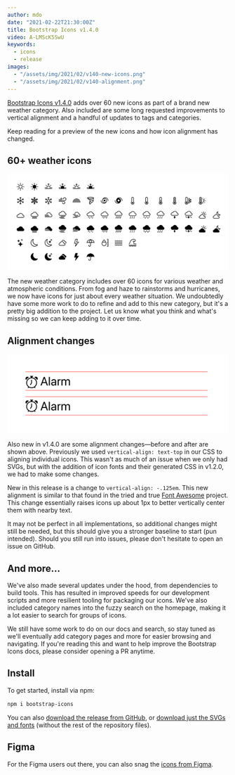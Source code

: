 ```yaml
---
author: mdo
date: "2021-02-22T21:30:00Z"
title: Bootstrap Icons v1.4.0
video: A-LMScK5SwU
keywords:
  - icons
  - release
images:
  - "/assets/img/2021/02/v140-new-icons.png"
  - "/assets/img/2021/02/v140-alignment.png"
---
```


[Bootstrap Icons v1.4.0](https://icons.getbootstrap.com) adds over 60 new icons as part of a brand new weather category. Also included are some long requested improvements to vertical alignment and a handful of updates to tags and categories.

Keep reading for a preview of the new icons and how icon alignment has changed.

## 60+ weather icons

![New icons in v1.4.0](/assets/img/2021/02/v140-new-icons.png)

The new weather category includes over 60 icons for various weather and atmospheric conditions. From fog and haze to rainstorms and hurricanes, we now have icons for just about every weather situation. We undoubtedly have some more work to do to refine and add to this new category, but it's a pretty big addition to the project. Let us know what you think and what's missing so we can keep adding to it over time.

## Alignment changes

![Alignment changes](/assets/img/2021/02/v140-alignment.png)

Also new in v1.4.0 are some alignment changes—before and after are shown above. Previously we used `vertical-align: text-top` in our CSS to aligning individual icons. This wasn't as much of an issue when we only had SVGs, but with the addition of icon fonts and their generated CSS in v1.2.0, we had to make some changes.

New in this release is a change to `vertical-align: -.125em`. This new alignment is similar to that found in the tried and true [Font Awesome](https://fontawesome.com) project. This change essentially raises icons up about 1px to better vertically center them with nearby text.

It may not be perfect in all implementations, so additional changes might still be needed, but this should give you a stronger baseline to start (pun intended). Should you still run into issues, please don't hesitate to open an issue on GitHub.

## And more...

We've also made several updates under the hood, from dependencies to build tools. This has resulted in improved speeds for our development scripts and more resilient tooling for packaging our icons. We've also included category names into the fuzzy search on the homepage, making it a lot easier to search for groups of icons.

We still have some work to do on our docs and search, so stay tuned as we'll eventually add category pages and more for easier browsing and navigating. If you're reading this and want to help improve the Bootstrap Icons docs, please consider opening a PR anytime.

## Install

To get started, install via npm:

```sh
npm i bootstrap-icons
```

You can also [download the release from GitHub](https://github.com/twbs/icons/releases/tag/v1.4.0), or [download just the SVGs and fonts](https://github.com/twbs/icons/releases/download/v1.4.0/bootstrap-icons-1.4.0.zip) (without the rest of the repository files).

## Figma

For the Figma users out there, you can also snag the [icons from Figma](https://www.figma.com/file/tZZVOiEgKcRUHE3s6o5djB/Bootstrap-Icons-v1.4.0?node-id=0%3A1).
